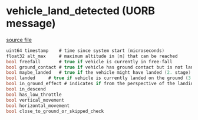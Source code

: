 # vehicle_land_detected (UORB message)



[source file](https://github.com/PX4/PX4-Autopilot/blob/master/msg/vehicle_land_detected.msg)

```c
uint64 timestamp    # time since system start (microseconds)
float32 alt_max     # maximum altitude in [m] that can be reached
bool freefall       # true if vehicle is currently in free-fall
bool ground_contact # true if vehicle has ground contact but is not landed (1. stage)
bool maybe_landed   # true if the vehicle might have landed (2. stage)
bool landed     # true if vehicle is currently landed on the ground (3. stage)
bool in_ground_effect # indicates if from the perspective of the landing detector the vehicle might be in ground effect (baro). This flag will become true if the vehicle is not moving horizontally and is descending (crude assumption that user is landing).
bool in_descend
bool has_low_throttle
bool vertical_movement
bool horizontal_movement
bool close_to_ground_or_skipped_check

```
